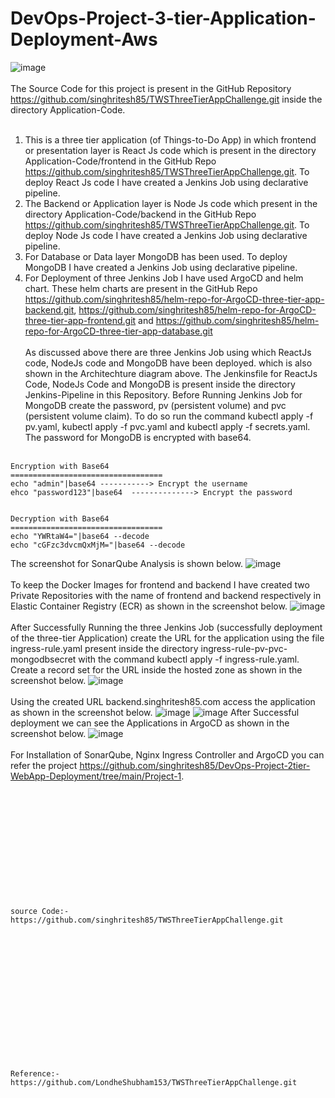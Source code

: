 # DevOps-Project-3-tier-Application-Deployment-Aws
![image](https://github.com/singhritesh85/DevOps-Project-3-tier-Application-Deployment/assets/56765895/da9fb238-073b-4b68-8f83-90ed31ba7256)
<br><br/>
The Source Code for this project is present in the GitHub Repository https://github.com/singhritesh85/TWSThreeTierAppChallenge.git inside the directory Application-Code.
<br><br/>
1. This is a three tier application (of Things-to-Do App) in which frontend or presentation layer is React Js code which is present in the directory Application-Code/frontend in the GitHub Repo https://github.com/singhritesh85/TWSThreeTierAppChallenge.git. To deploy React Js code I have created a Jenkins Job using declarative pipeline.
2. The Backend or Application layer is Node Js code which present in the directory Application-Code/backend in the GitHub Repo https://github.com/singhritesh85/TWSThreeTierAppChallenge.git. To deploy Node Js code I have created a Jenkins Job using declarative pipeline.
3. For Database or Data layer MongoDB has been used. To deploy MongoDB I have created a Jenkins Job using declarative pipeline.
4. For Deployment of three Jenkins Job I have used ArgoCD and helm chart. These helm charts are present in the GitHub Repo https://github.com/singhritesh85/helm-repo-for-ArgoCD-three-tier-app-backend.git, https://github.com/singhritesh85/helm-repo-for-ArgoCD-three-tier-app-frontend.git and https://github.com/singhritesh85/helm-repo-for-ArgoCD-three-tier-app-database.git
<br><br/>
As discussed above there are three Jenkins Job using which ReactJs code, NodeJs code and MongoDB have been deployed. which is also shown in the Architechture diagram above. The Jenkinsfile for ReactJs Code, NodeJs Code and MongoDB is present inside the directory Jenkins-Pipeline in this Repository. Before Running Jenkins Job for MongoDB create the password, pv (persistent volume) and pvc (persistent volume claim). To do so run the command kubectl apply -f pv.yaml, kubectl apply -f pvc.yaml and kubectl apply -f secrets.yaml. The password for MongoDB is encrypted with base64. 
<br><br/>
```
Encryption with Base64
==================================
echo "admin"|base64 -----------> Encrypt the username
ehco "password123"|base64  --------------> Encrypt the password


Decryption with Base64
==================================
echo "YWRtaW4="|base64 --decode
echo "cGFzc3dvcmQxMjM="|base64 --decode
```
The screenshot for SonarQube Analysis is shown below.
![image](https://github.com/singhritesh85/DevOps-Project-3-tier-Application-Deployment/assets/56765895/fbd0843c-2ec5-4cb8-98fe-2bb15cc5c687)
<br><br/>
To keep the Docker Images for frontend and backend I have created two Private Repositories with the name of frontend and backend respectively in Elastic Container Registry (ECR) as shown in the screenshot below.
![image](https://github.com/singhritesh85/DevOps-Project-3-tier-Application-Deployment/assets/56765895/649640b1-be15-434e-834c-70760321d73a)
<br><br/>
After Successfully Running the three Jenkins Job (successfully deployment of the three-tier Application) create the URL for the application using the file ingress-rule.yaml present inside the directory ingress-rule-pv-pvc-mongodbsecret with the command kubectl apply -f ingress-rule.yaml. Create a record set for the URL inside the hosted zone as shown in the screenshot below.
![image](https://github.com/singhritesh85/DevOps-Project-3-tier-Application-Deployment/assets/56765895/9a079699-2b41-4111-a68e-0de87dd5572e)
<br><br/>
Using the created URL backend.singhritesh85.com access the application as shown in the screenshot below.
![image](https://github.com/singhritesh85/DevOps-Project-3-tier-Application-Deployment/assets/56765895/fd1e6c5b-cc39-4570-b08e-e6fccfb2b3a3)
![image](https://github.com/singhritesh85/DevOps-Project-3-tier-Application-Deployment/assets/56765895/31287e1e-d3f2-4f0d-95c2-a79fc4e9c670)
After Successful deployment we can see the Applications in ArgoCD as shown in the screenshot below.
![image](https://github.com/singhritesh85/DevOps-Project-3-tier-Application-Deployment/assets/56765895/56cc0a92-0c17-4c5d-bdba-9aa0ef97c722)
<br><br/>
For Installation of SonarQube, Nginx Ingress Controller and ArgoCD you can refer the project https://github.com/singhritesh85/DevOps-Project-2tier-WebApp-Deployment/tree/main/Project-1.
<br><br/>
<br><br/>
<br><br/>
<br><br/>
<br><br/>
<br><br/>
```
source Code:-  https://github.com/singhritesh85/TWSThreeTierAppChallenge.git
```
<br><br/>
<br><br/>
<br><br/>
<br><br/>
<br><br/>
<br><br/>
```
Reference:-   https://github.com/LondheShubham153/TWSThreeTierAppChallenge.git
```
